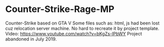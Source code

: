 # Counter-Strike-Rage-MP
Counter-Strike based on GTA V
Some files such as: html, js had been lost cuz relocation server machine. No hard to recreate it by project template.
Video: https://www.youtube.com/watch?v=bKgZs-lPbWY
Project abandoned in July 2019.
